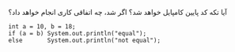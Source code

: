آیا تکه کد پایین کامپایل خواهد شد؟ اگر شد، چه اتفاقی کاری انجام خواهد داد؟
```
int a = 10, b = 18;
if (a = b) System.out.println("equal");
else       System.out.println("not equal");
```
